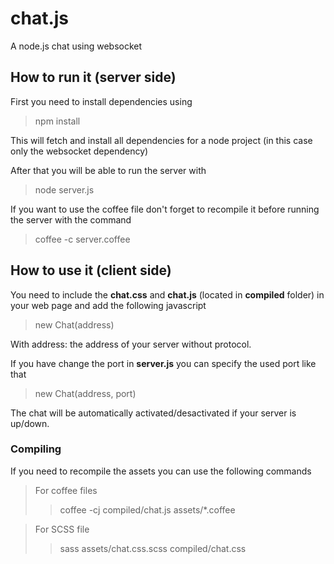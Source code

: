 # chat.js


A node.js chat using websocket

## How to run it (server side)
First you need to install dependencies using 
> npm install

This will fetch and install all dependencies for a node project (in this case only the websocket dependency)

After that you will be able to run the server with
> node server.js

If you want to use the coffee file don't forget to recompile it before running the server with the command
> coffee -c server.coffee

## How to use it (client side)
You need to include the **chat.css** and **chat.js** (located in **compiled** folder) in your web page and add the following javascript
> new Chat(address)

With address: the address of your server without protocol.

If you have change the port in **server.js** you can specify the used port like that
> new Chat(address, port)

The chat will be automatically activated/desactivated if your server is up/down.

### Compiling
If you need to recompile the assets you can use the following commands
> For coffee files
> > coffee -cj compiled/chat.js assets/*.coffee 

> For SCSS file
> > sass assets/chat.css.scss compiled/chat.css